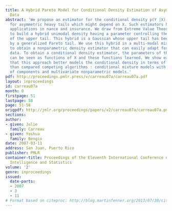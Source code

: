 ```yaml
---
title: A Hybrid Pareto Model for Conditional Density Estimation of Asymmetric Fat-Tail
  Data
abstract: 'We propose an estimator for the conditional density p(Y |X) that can adapt
  for asymmetric heavy tails which might depend on X. Such estimators have important
  applications in nance and insurance. We draw from Extreme Value Theory the tools
  to build a hybrid unimodal density having a parameter controlling the heaviness
  of the upper tail. This hybrid is a Gaussian whose upper tail has been replaced
  by a generalized Pareto tail. We use this hybrid in a multi-modal mixture in order
  to obtain a nonparametric density estimator that can easily adapt for heavy tailed
  data. To obtain a conditional density estimator, the parameters of the mixture estimator
  can be seen as functions of X and these functions learned. We show experimentally
  that this approach better models the conditional density in terms of likelihood
  than compared competing algorithms : conditional mixture models with other types
  of components and multivariate nonparametric models.'
pdf: http://proceedings.pmlr.press/v/carreau07a/carreau07a.pdf
layout: inproceedings
id: carreau07a
month: 0
firstpage: 51
lastpage: 58
page: 51-58
origpdf: http://jmlr.org/proceedings/papers/v2/carreau07a/carreau07a.pdf
sections: 
author:
- given: Julie
  family: Carreau
- given: Yoshua
  family: Bengio
date: 2007-03-11
address: San Juan, Puerto Rico
publisher: PMLR
container-title: Proceedings of the Eleventh International Conference on Artificial
  Intelligence and Statistics
volume: '2'
genre: inproceedings
issued:
  date-parts:
  - 2007
  - 3
  - 11
# Format based on citeproc: http://blog.martinfenner.org/2013/07/30/citeproc-yaml-for-bibliographies/
---
```

